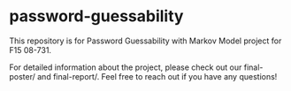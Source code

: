 # password-guessability
This repository is for Password Guessability with Markov Model project for F15 08-731.

For detailed information about the project, please check out our final-poster/ and final-report/. Feel free to reach out if you have any questions!
